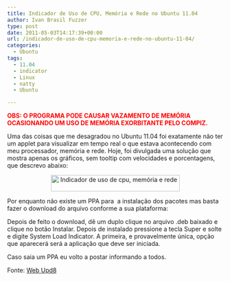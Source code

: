 ```yaml
---
title: Indicador de Uso de CPU, Memória e Rede no Ubuntu 11.04
author: Ivan Brasil Fuzzer
type: post
date: 2011-05-03T14:17:39+00:00
url: /indicador-de-uso-de-cpu-memoria-e-rede-no-ubuntu-11-04/
categories:
  - Ubuntu
tags:
  - 11.04
  - indicator
  - Linux
  - natty
  - Ubuntu

---
```

<span style="color: #ff0000;"><strong>OBS: O PROGRAMA PODE CAUSAR VAZAMENTO DE MEMÓRIA OCASIONANDO UM USO DE MEMÓRIA EXORBITANTE PELO COMPIZ.</strong></span>

Uma das coisas que me desagradou no Ubuntu 11.04 foi exatamente não ter um applet para visualizar em tempo real o que estava acontecendo com meu processador, memória e rede. Hoje, foi divulgada uma solução que mostra apenas os gráficos, sem tooltip com velocidades e porcentagens, que descrevo abaixo:

<p style="text-align: center;">
  <a href="http://www.ubuntero.com.br/wp-content/uploads/2011/05/Captura_de_tela.png"><img class="alignnone size-medium wp-image-2219" title="Indicador de uso de cpu, memória e rede" src="http://www.ubuntero.com.br/wp-content/uploads/2011/05/Captura_de_tela-300x38.png" alt="Indicador de uso de cpu, memória e rede" width="300" height="38" /></a>
</p>

Por enquanto não existe um PPA para  a instalação dos pacotes mas basta fazer o download do arquivo conforme a sua plataforma:

<!--download id="31"-->

<!--download id="32"-->

Depois de feito o download, dê um duplo clique no arquivo .deb baixado e clique no botão Instalar. Depois de instalado pressione a tecla Super e solte e digite System Load Indicator. A primeira, e provavelmente única, opção que aparecerá será a aplicação que deve ser iniciada.

Caso saia um PPA eu volto a postar informando a todos.

Fonte: [Web Upd8][1]

 [1]: http://www.webupd8.org/2011/05/network-memory-and-cpu-usage-indicator.html
